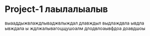 # Project-1 лаылалыалыв
выааддыжвлаждлываджвлыждал длавждыл  выдлаждвла ывдла ывждала ы  ждлжалывагоцщушоалм  длодвлоаывфдоа доавдшоы
